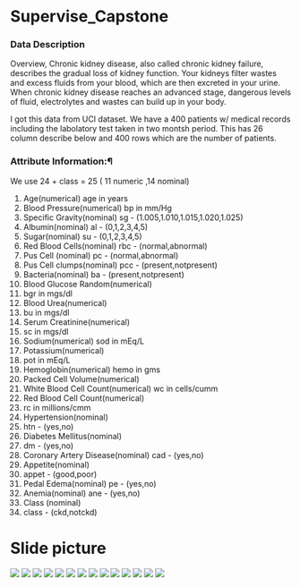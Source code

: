 # Supervise_Capstone


### Data Description
Overview, Chronic kidney disease, also called chronic kidney failure, describes the gradual loss of kidney function. Your kidneys filter wastes and excess fluids from your blood, which are then excreted in your urine. When chronic kidney disease reaches an advanced stage, dangerous levels of fluid, electrolytes and wastes can build up in your body.

I got this data from UCI dataset. We have a 400 patients w/ medical records including the labolatory test taken in two montsh period. This has 26 column describe below and 400 rows which are the number of patients.

### Attribute Information:¶
We use 24 + class = 25 ( 11 numeric ,14 nominal)

1. Age(numerical) age in years
2. Blood Pressure(numerical) bp in mm/Hg
3. Specific Gravity(nominal) sg - (1.005,1.010,1.015,1.020,1.025)
4. Albumin(nominal) al - (0,1,2,3,4,5)
5. Sugar(nominal) su - (0,1,2,3,4,5)
6. Red Blood Cells(nominal) rbc - (normal,abnormal)
7. Pus Cell (nominal) pc - (normal,abnormal)
8. Pus Cell clumps(nominal) pcc - (present,notpresent)
9. Bacteria(nominal) ba - (present,notpresent)
10. Blood Glucose Random(numerical)
11. bgr in mgs/dl
12. Blood Urea(numerical)
13. bu in mgs/dl
14. Serum Creatinine(numerical)
15. sc in mgs/dl
16. Sodium(numerical) sod in mEq/L
17. Potassium(numerical)
18. pot in mEq/L
19. Hemoglobin(numerical) hemo in gms
20. Packed Cell Volume(numerical)
21. White Blood Cell Count(numerical) wc in cells/cumm
22. Red Blood Cell Count(numerical)
23. rc in millions/cmm
24. Hypertension(nominal)
25. htn - (yes,no)
26. Diabetes Mellitus(nominal)
27. dm - (yes,no)
28. Coronary Artery Disease(nominal) cad - (yes,no)
29. Appetite(nominal)
30. appet - (good,poor)
31. Pedal Edema(nominal) pe - (yes,no)
32. Anemia(nominal) ane - (yes,no)
33. Class (nominal)
34. class - (ckd,notckd)

# Slide picture

![](CKD%20picture/Annotation%202019-11-26%20161614.png)
![](CKD%20picture/Annotation%202019-11-26%20161709.png)
![](CKD%20picture/Annotation%202019-11-26%20161844.png)
![](CKD%20picture/Annotation%202019-11-26%20161958.png)
![](CKD%20picture/Annotation%202019-11-26%20162038.png)
![](CKD%20picture/Annotation%202019-11-26%20162146.png)
![](CKD%20picture/Annotation%202019-11-26%20162237.png)
![](CKD%20picture/Annotation%202019-11-26%20162309.png)
![](CKD%20picture/Annotation%202019-11-26%20162400.png)
![](CKD%20picture/Annotation%202019-11-26%20162428.png)
![](CKD%20picture/Annotation%202019-11-26%20162516.png)
![](CKD%20picture/Annotation%202019-11-26%20162549.png)
![](CKD%20picture/Annotation%202019-11-26%20162644.png)
![](CKD%20picture/Annotation%202019-11-26%20162735.png)




